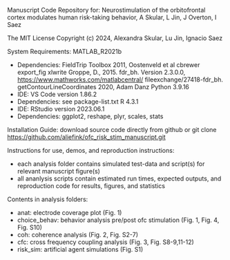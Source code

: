 Manuscript Code Repository for: Neurostimulation of the orbitofrontal cortex modulates human risk-taking behavior, A Skular, L Jin, J Overton, I Saez

The MIT License Copyright (c) 2024, Alexandra Skular, Lu Jin, Ignacio Saez

System Requirements: 
MATLAB_R2021b
- Dependencies:
    FieldTrip Toolbox 2011, Oostenveld et al
    cbrewer
    export_fig
    xlwrite
    Groppe, D., 2015. fdr_bh. Version 2.3.0.0, https://www.mathworks.com/matlabcentral/
fileexchange/27418-fdr_bh.
    getContourLineCoordinates 2020, Adam Danz
Python 3.9.16
- IDE: VS Code version 1.86.2
- Dependencies: see package-list.txt
R 4.3.1
- IDE: RStudio version 2023.06.1
- Dependencies: ggplot2, reshape, plyr, scales, stats

Installation Guide:
download source code directly from github or
git clone https://github.com/aliefink/ofc_risk_stim_manuscript.git


Instructions for use, demos, and reproduction instructions: 
- each analysis folder contains simulated test-data and script(s) for relevant manuscript figure(s)
- all ananlysis scripts contain estimated run times, expected outputs, and reproduction code for results, figures, and statistics 

Contents in analysis folders:
- anat: electrode coverage plot (Fig. 1)
- choice_behav: behavior analysis pre/post ofc stimulation (Fig. 1, Fig. 4, Fig. S10)
- coh: coherence analysis (Fig. 2, Fig. S2-7) 
- cfc: cross frequency coupling analysis (Fig. 3, Fig. S8-9,11-12)
- risk_sim: artificial agent simulations (Fig. S1)


